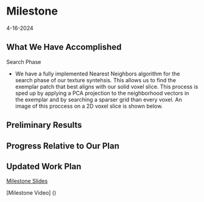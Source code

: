 # Milestone
4-16-2024
## What We Have Accomplished
Search Phase
- We have a fully implemented Nearest Neighbors algorithm for the search phase of our texture syntehsis. This allows us to find the exemplar patch that best aligns with our solid voxel slice. This process is sped up by applying a PCA projection to the neighborhood vectors in the exemplar and by searching a sparser grid than every voxel. An image of this proccess on a 2D voxel slice is shown below.
## Preliminary Results

## Progress Relative to Our Plan


## Updated Work Plan


[Milestone Slides](https://docs.google.com/presentation/d/1-W9nknMRB0o4Y1pjfMG802zc2aoa4MWge1_fWNJRdns/edit#slide=id.p)

[Milestone Video] ()
